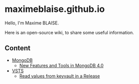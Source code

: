 # maximeblaise.github.io

Hello, I'm Maxime BLAISE.

Here is an open-source wiki, to share some useful information.

## Content

- [MongoDB](./mongodb/readme.md)
  - [New Features and Tools in MongoDB 4.0](./mongodb/new-in-4.0.md)
- [VSTS](./vsts/readme.md)
  - [Read values from keyvault in a Release](./vsts/read-from-keyvault.md)